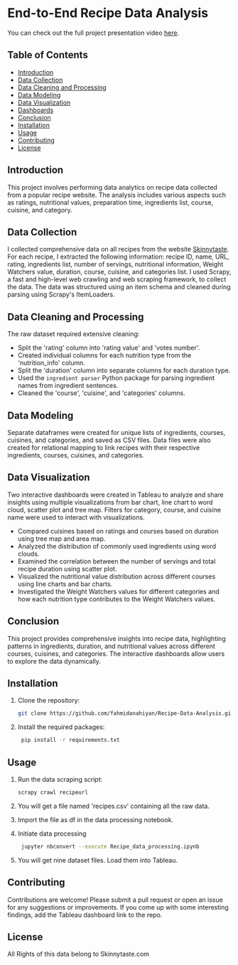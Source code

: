 # End-to-End Recipe Data Analysis

You can check out the full project presentation video [here](https://youtu.be/JQI9JXezkBg).

## Table of Contents

- [Introduction](#introduction)
- [Data Collection](#data-collection)
- [Data Cleaning and Processing](#data-cleaning-and-processing)
- [Data Modeling](#data-modeling)
- [Data Visualization](#data-visualization)
- [Dashboards](#dashboards)
- [Conclusion](#conclusion)
- [Installation](#installation)
- [Usage](#usage)
- [Contributing](#contributing)
- [License](#license)

## Introduction

This project involves performing data analytics on recipe data collected from a popular recipe website. The analysis includes various aspects such as ratings, nutritional values, preparation time, ingredients list, course, cuisine, and category.

## Data Collection

I collected comprehensive data on all recipes from the website [Skinnytaste]([https://www.skinnytaste.com/]). For each recipe, I extracted the following information: recipe ID, name, URL, rating, ingredients list, number of servings, nutritional information, Weight Watchers value, duration, course, cuisine, and categories list.
I used Scrapy, a fast and high-level web crawling and web scraping framework, to collect the data. The data was structured using an item schema and cleaned during parsing using Scrapy's ItemLoaders.

## Data Cleaning and Processing

The raw dataset required extensive cleaning:
- Split the 'rating' column into 'rating value' and 'votes number'.
- Created individual columns for each nutrition type from the 'nutrition_info' column.
- Split the 'duration' column into separate columns for each duration type.
- Used the `ingredient parser` Python package for parsing ingredient names from ingredient sentences.
- Cleaned the 'course', 'cuisine', and 'categories' columns.

## Data Modeling

Separate dataframes were created for unique lists of ingredients, courses, cuisines, and categories, and saved as CSV files. Data files were also created for relational mapping to link recipes with their respective ingredients, courses, cuisines, and categories.

## Data Visualization

Two interactive dashboards were created in Tableau to analyze and share insights using multiple visualizations from bar chart, line chart to word cloud, scatter plot and tree map. Filters for category, course, and cuisine name were used to interact with visualizations.

- Compared cuisines based on ratings and courses based on duration using tree map and area map.
- Analyzed the distribution of commonly used ingredients using word clouds.
- Examined the correlation between the number of servings and total recipe duration using scatter plot.
- Visualized the nutritional value distribution across different courses using line charts and bar charts.
- Investigated the Weight Watchers values for different categories and how each nutrition type contributes to the Weight Watchers values.

## Conclusion

This project provides comprehensive insights into recipe data, highlighting patterns in ingredients, duration, and nutritional values across different courses, cuisines, and categories. The interactive dashboards allow users to explore the data dynamically.

## Installation

1. Clone the repository:
   ```bash
   git clone https://github.com/fahmidanahiyan/Recipe-Data-Analysis.git

2. Install the required packages:
   ```bash  
    pip install -r requirements.txt
   
## Usage

1. Run the data scraping script:
   ```bash 
   scrapy crawl recipeurl

2. You will get a file named 'recipes.csv' containing all the raw data.
   
3. Import the file as df in the data processing notebook.

4. Initiate data processing
   ```bash  
    jupyter nbconvert --execute Recipe_data_processing.ipynb
   
5. You will get nine dataset files. Load them into Tableau.

## Contributing

Contributions are welcome! Please submit a pull request or open an issue for any suggestions or improvements. If you come up with some interesting findings, add the Tableau dashboard link to the repo.

## License

All Rights of this data belong to Skinnytaste.com
